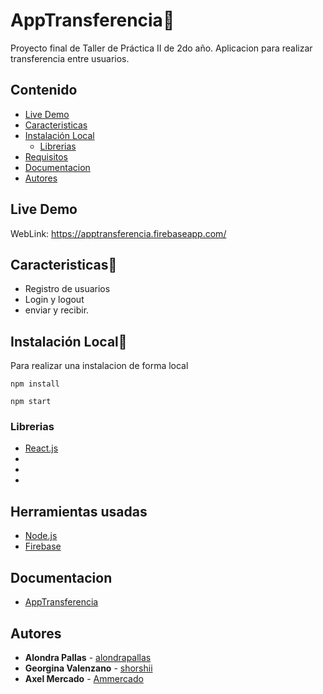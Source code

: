 # AppTransferencia📔

Proyecto final de Taller de Práctica II de 2do año. Aplicacion para realizar transferencia entre usuarios.

## Contenido

- [Live Demo](#live-demo)
- [Caracteristicas](#caracteristicas)
- [Instalación Local](#instalacion-local)
  - [Librerias](#librerias)
- [Requisitos](#requisitos)
- [Documentacion](#documentacion)
- [Autores](#autores)

## Live Demo

WebLink: https://apptransferencia.firebaseapp.com/

## Caracteristicas📝

- Registro de usuarios
- Login y logout
- enviar y recibir.

## Instalación Local🔧

Para realizar una instalacion de forma local

```
npm install
```

```
npm start
```
### Librerias
* [React.js]()
* []()
* []()
* []()

## Herramientas usadas

* [Node.js](https://nodejs.org/es/)
* [Firebase](https://firebase.google.com/)

## Documentacion

* [AppTransferencia](https://docs.google.com/document/d/1zkujJerrCidHqzgz9zQPlYm0mr6m57QYFJoyYaKOttE/edit?usp=sharing)

## Autores
* **Alondra Pallas** - [alondrapallas](https://github.com/alondrapallas)
* **Georgina Valenzano**  - [shorshii](https://github.com/shorshii)
* **Axel Mercado**  - [Ammercado](https://github.com/Ammercado)
